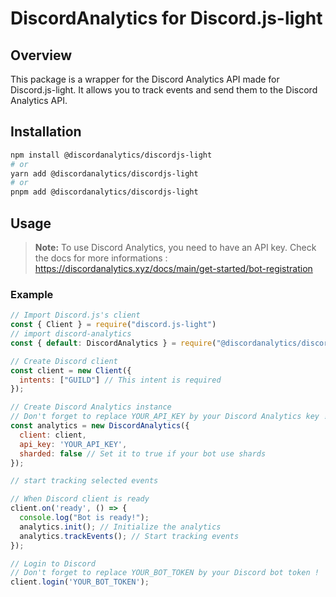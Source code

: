 # DiscordAnalytics for Discord.js-light

## Overview
This package is a wrapper for the Discord Analytics API made for Discord.js-light. It allows you to track events and send them to the Discord Analytics API.

## Installation
```bash
npm install @discordanalytics/discordjs-light
# or
yarn add @discordanalytics/discordjs-light
# or
pnpm add @discordanalytics/discordjs-light
```

## Usage
> **Note:** To use Discord Analytics, you need to have an API key. Check the docs for more informations : https://discordanalytics.xyz/docs/main/get-started/bot-registration

### Example
```js
// Import Discord.js's client
const { Client } = require("discord.js-light")
// import discord-analytics
const { default: DiscordAnalytics } = require("@discordanalytics/discordjs-light")

// Create Discord client
const client = new Client({
  intents: ["GUILD"] // This intent is required
});

// Create Discord Analytics instance
// Don't forget to replace YOUR_API_KEY by your Discord Analytics key !
const analytics = new DiscordAnalytics({
  client: client,
  api_key: 'YOUR_API_KEY',
  sharded: false // Set it to true if your bot use shards
});

// start tracking selected events

// When Discord client is ready
client.on('ready', () => {
  console.log("Bot is ready!");
  analytics.init(); // Initialize the analytics
  analytics.trackEvents(); // Start tracking events
});

// Login to Discord
// Don't forget to replace YOUR_BOT_TOKEN by your Discord bot token !
client.login('YOUR_BOT_TOKEN');
```
